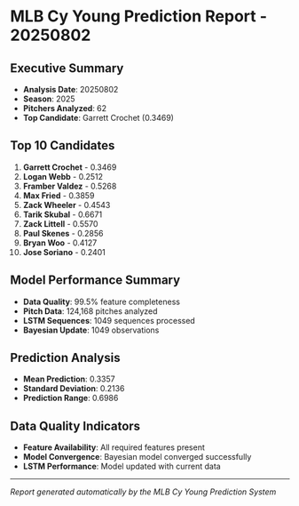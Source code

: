 
# MLB Cy Young Prediction Report - 20250802

## Executive Summary
- **Analysis Date**: 20250802
- **Season**: 2025
- **Pitchers Analyzed**: 62
- **Top Candidate**: Garrett Crochet (0.3469)

## Top 10 Candidates
1. **Garrett Crochet** - 0.3469
2. **Logan Webb** - 0.2512
3. **Framber Valdez** - 0.5268
4. **Max Fried** - 0.3859
5. **Zack Wheeler** - 0.4543
6. **Tarik Skubal** - 0.6671
7. **Zack Littell** - 0.5570
8. **Paul Skenes** - 0.2856
9. **Bryan Woo** - 0.4127
10. **Jose Soriano** - 0.2401


## Model Performance Summary
- **Data Quality**: 99.5% feature completeness
- **Pitch Data**: 124,168 pitches analyzed
- **LSTM Sequences**: 1049 sequences processed
- **Bayesian Update**: 1049 observations

## Prediction Analysis
- **Mean Prediction**: 0.3357
- **Standard Deviation**: 0.2136
- **Prediction Range**: 0.6986

## Data Quality Indicators
- **Feature Availability**: All required features present
- **Model Convergence**: Bayesian model converged successfully
- **LSTM Performance**: Model updated with current data

---
*Report generated automatically by the MLB Cy Young Prediction System*
